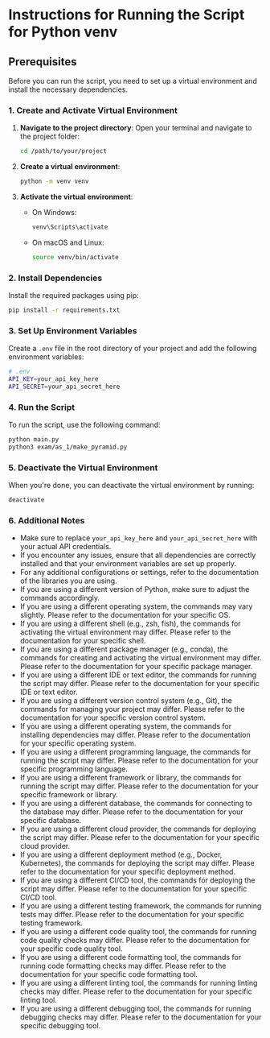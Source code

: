 # Instructions for Running the Script for Python venv

## Prerequisites

Before you can run the script, you need to set up a virtual environment and install the necessary dependencies.

### 1. Create and Activate Virtual Environment

1. **Navigate to the project directory**:
   Open your terminal and navigate to the project folder:

   ```bash
   cd /path/to/your/project
   ```

2. **Create a virtual environment**:
   ```bash
   python -m venv venv
   ```
3. **Activate the virtual environment**:
   - On Windows:
     ```bash
     venv\Scripts\activate
     ```
   - On macOS and Linux:
     ```bash
     source venv/bin/activate
     ```

### 2. Install Dependencies

Install the required packages using pip:

```bash
pip install -r requirements.txt
```

### 3. Set Up Environment Variables

Create a `.env` file in the root directory of your project and add the following environment variables:

```bash
# .env
API_KEY=your_api_key_here
API_SECRET=your_api_secret_here
```

### 4. Run the Script

To run the script, use the following command:

```bash
python main.py
python3 exam/as_1/make_pyramid.py

```

### 5. Deactivate the Virtual Environment

When you're done, you can deactivate the virtual environment by running:

```bash
deactivate
```

### 6. Additional Notes

- Make sure to replace `your_api_key_here` and `your_api_secret_here` with your actual API credentials.
- If you encounter any issues, ensure that all dependencies are correctly installed and that your environment variables are set up properly.
- For any additional configurations or settings, refer to the documentation of the libraries you are using.
- If you are using a different version of Python, make sure to adjust the commands accordingly.
- If you are using a different operating system, the commands may vary slightly. Please refer to the documentation for your specific OS.
- If you are using a different shell (e.g., zsh, fish), the commands for activating the virtual environment may differ. Please refer to the documentation for your specific shell.
- If you are using a different package manager (e.g., conda), the commands for creating and activating the virtual environment may differ. Please refer to the documentation for your specific package manager.
- If you are using a different IDE or text editor, the commands for running the script may differ. Please refer to the documentation for your specific IDE or text editor.
- If you are using a different version control system (e.g., Git), the commands for managing your project may differ. Please refer to the documentation for your specific version control system.
- If you are using a different operating system, the commands for installing dependencies may differ. Please refer to the documentation for your specific operating system.
- If you are using a different programming language, the commands for running the script may differ. Please refer to the documentation for your specific programming language.
- If you are using a different framework or library, the commands for running the script may differ. Please refer to the documentation for your specific framework or library.
- If you are using a different database, the commands for connecting to the database may differ. Please refer to the documentation for your specific database.
- If you are using a different cloud provider, the commands for deploying the script may differ. Please refer to the documentation for your specific cloud provider.
- If you are using a different deployment method (e.g., Docker, Kubernetes), the commands for deploying the script may differ. Please refer to the documentation for your specific deployment method.
- If you are using a different CI/CD tool, the commands for deploying the script may differ. Please refer to the documentation for your specific CI/CD tool.
- If you are using a different testing framework, the commands for running tests may differ. Please refer to the documentation for your specific testing framework.
- If you are using a different code quality tool, the commands for running code quality checks may differ. Please refer to the documentation for your specific code quality tool.
- If you are using a different code formatting tool, the commands for running code formatting checks may differ. Please refer to the documentation for your specific code formatting tool.
- If you are using a different linting tool, the commands for running linting checks may differ. Please refer to the documentation for your specific linting tool.
- If you are using a different debugging tool, the commands for running debugging checks may differ. Please refer to the documentation for your specific debugging tool.
